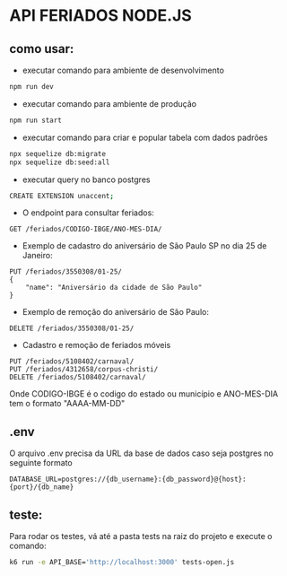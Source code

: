 # API FERIADOS NODE.JS
## como usar:
- executar comando para ambiente de desenvolvimento
```bash
npm run dev
```
- executar comando para ambiente de produção
```bash
npm run start
```
- executar comando para criar e popular tabela com dados padrões
```bash
npx sequelize db:migrate
npx sequelize db:seed:all
```
- executar query no banco postgres
```bash
CREATE EXTENSION unaccent;
```
- O endpoint para consultar feriados:
```
GET /feriados/CODIGO-IBGE/ANO-MES-DIA/
```
- Exemplo de cadastro do aniversário de São Paulo SP no dia 25 de Janeiro:
```
PUT /feriados/3550308/01-25/
{
    "name": "Aniversário da cidade de São Paulo"
}
```
- Exemplo de remoção do aniversário de São Paulo:
```
DELETE /feriados/3550308/01-25/
```
- Cadastro e remoção de feriados móveis
```
PUT /feriados/5108402/carnaval/
PUT /feriados/4312658/corpus-christi/
DELETE /feriados/5108402/carnaval/
```
Onde CODIGO-IBGE é o codigo do estado ou município e ANO-MES-DIA tem o formato "AAAA-MM-DD"
## .env
O arquivo .env precisa da URL da base de dados caso seja postgres no seguinte formato
```
DATABASE_URL=postgres://{db_username}:{db_password}@{host}:{port}/{db_name}
```
## teste:
Para rodar os testes, vá até a pasta tests na raiz do projeto e execute o comando:
```bash
k6 run -e API_BASE='http://localhost:3000' tests-open.js
```
